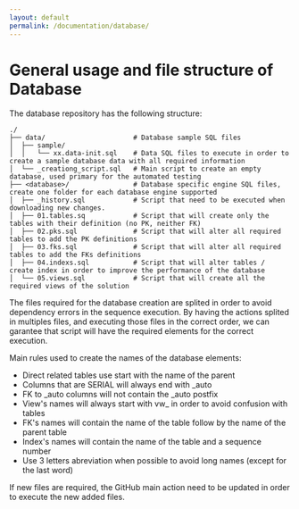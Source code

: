 ```yaml
---
layout: default
permalink: /documentation/database/
---
```

# General usage and file structure of Database
The database repository has the following structure:

```
./
├── data/                      # Database sample SQL files
│  ├── sample/
│  │   └── xx.data-init.sql    # Data SQL files to execute in order to create a sample database data with all required information
│  └── _creationg_script.sql   # Main script to create an empty database, used primary for the automated testing
├── <database>/                # Database specific engine SQL files, create one folder for each database engine supported
│  ├── _history.sql            # Script that need to be executed when downloading new changes.
│  ├── 01.tables.sq            # Script that will create only the tables with their definition (no PK, neither FK)
│  ├── 02.pks.sql              # Script that will alter all required tables to add the PK definitions
│  ├── 03.fks.sql              # Script that will alter all required tables to add the FKs definitions
│  ├── 04.indexs.sql           # Script that will alter tables / create index in order to improve the performance of the database
│  └── 05.views.sql            # Script that will create all the required views of the solution

```

The files required for the database creation are splited in order to avoid dependency errors in the sequence execution. By having the actions splited in multiples files, and executing those files in the correct order, we can garantee that script will have the required elements for the correct execution.

Main rules used to create the names of the database elements:

- Direct related tables use start with the name of the parent
- Columns that are SERIAL will always end with _auto
- FK to _auto columns will not contain the _auto postfix
- View's names will always start with vw_ in order to avoid confusion with tables
- FK's names will contain the name of the table follow by the name of the parent table
- Index's names will contain the name of the table and a sequence number
- Use 3 letters abreviation when possible to avoid long names (except for the last word)

If new files are required, the GitHub main action need to be updated in order to execute the new added files.